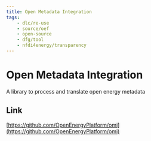 ```yaml
---
title: Open Metadata Integration 
tags:
    - dlc/re-use
    - source/oef
    - open-source
    - dfg/tool
    - nfdi4energy/transparency
---
```

# Open Metadata Integration 
A library to process and translate open energy metadata

## Link
[https://github.com/OpenEnergyPlatform/omi](https://github.com/OpenEnergyPlatform/omi)
